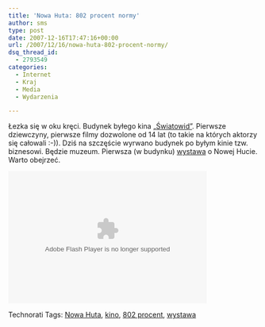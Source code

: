 ```yaml
---
title: 'Nowa Huta: 802 procent normy'
author: sms
type: post
date: 2007-12-16T17:47:16+00:00
url: /2007/12/16/nowa-huta-802-procent-normy/
dsq_thread_id:
  - 2793549
categories:
  - Internet
  - Kraj
  - Media
  - Wydarzenia

---
```

Łezka się w oku kręci. Budynek byłego kina [&#8222;Światowid&#8221;][1]. Pierwsze dziewczyny, pierwsze filmy dozwolone od 14 lat (to takie na których aktorzy się całowali :-)). Dziś na szczęście wyrwano budynek po byłym kinie tzw. biznesowi. Będzie muzeum. Pierwsza (w budynku) [wystawa][2] o Nowej Hucie. Warto obejrzeć.

<embed type="application/x-shockwave-flash" src="http://picasaweb.google.pl/s/c/bin/slideshow.swf" flashvars="host=picasaweb.google.pl&captions=1&RGB=0x000000&feed=http%3A%2F%2Fpicasaweb.google.pl%2Fdata%2Ffeed%2Fapi%2Fuser%2Fstanuch%2Falbumid%2F5144618495126001441%3Fkind%3Dphoto%26alt%3Drss%26authkey%3DQWxkqq_cpAs" pluginspage="http://www.macromedia.com/go/getflashplayer" height="267" width="400">
  </p> 
  
  <p>
    Technorati Tags: <a class="performancingtags" href="http://technorati.com/tag/Nowa%20Huta" rel="tag">Nowa Huta</a>, <a class="performancingtags" href="http://technorati.com/tag/kino" rel="tag">kino</a>, <a class="performancingtags" href="http://technorati.com/tag/802%20procent" rel="tag">802 procent</a>, <a class="performancingtags" href="http://technorati.com/tag/wystawa" rel="tag">wystawa</a>
  </p>

 [1]: http://pl.wikipedia.org/wiki/Kino_%C5%9Awiatowid_w_Krakowie
 [2]: http://www.802procent.pl/
